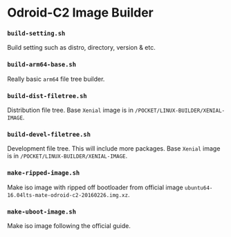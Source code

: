 # Odroid-C2 Image Builder

### `build-setting.sh`  

Build setting such as distro, directory, version & etc.   

### `build-arm64-base.sh`  

Really basic `arm64` file tree builder.  

### `build-dist-filetree.sh`  

Distribution file tree. Base `Xenial` image is in `/POCKET/LINUX-BUILDER/XENIAL-IMAGE`.  

### `build-devel-filetree.sh`  

Development file tree. This will include more packages. Base `Xenial` image is in `/POCKET/LINUX-BUILDER/XENIAL-IMAGE`.   

### `make-ripped-image.sh`  

Make iso image with ripped off bootloader from official image `ubuntu64-16.04lts-mate-odroid-c2-20160226.img.xz`.  

### `make-uboot-image.sh`  

Make iso image following the official guide.  
